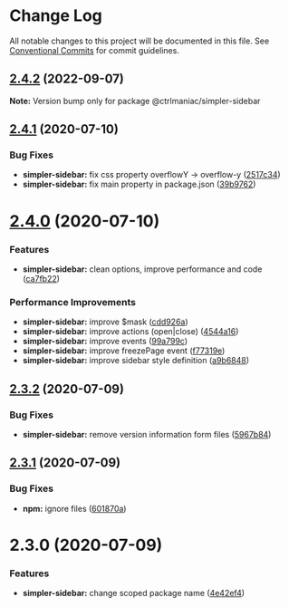 # Change Log

All notable changes to this project will be documented in this file.
See [Conventional Commits](https://conventionalcommits.org) for commit guidelines.

## [2.4.2](https://github.com/ctrlmaniac/sidebar/compare/@ctrlmaniac/simpler-sidebar@2.4.1...@ctrlmaniac/simpler-sidebar@2.4.2) (2022-09-07)

**Note:** Version bump only for package @ctrlmaniac/simpler-sidebar





## [2.4.1](https://github.com/ctrlmaniac/sidebar/compare/@ctrlmaniac/simpler-sidebar@2.4.0...@ctrlmaniac/simpler-sidebar@2.4.1) (2020-07-10)

### Bug Fixes

- **simpler-sidebar:** fix css property overflowY -> overflow-y ([2517c34](https://github.com/ctrlmaniac/sidebar/commit/2517c3411f77bf3cb6911f510d8d3379a41ba202))
- **simpler-sidebar:** fix main property in package.json ([39b9762](https://github.com/ctrlmaniac/sidebar/commit/39b976251210010731842bcbe6fc0713c4d252fb))

# [2.4.0](https://github.com/ctrlmaniac/sidebar/compare/@ctrlmaniac/simpler-sidebar@2.3.2...@ctrlmaniac/simpler-sidebar@2.4.0) (2020-07-10)

### Features

- **simpler-sidebar:** clean options, improve performance and code ([ca7fb22](https://github.com/ctrlmaniac/sidebar/commit/ca7fb22976bdc545ca57c8755b56d16cc18aec4e))

### Performance Improvements

- **simpler-sidebar:** improve \$mask ([cdd926a](https://github.com/ctrlmaniac/sidebar/commit/cdd926a534f19b1d2f71cd3f64f2284b93eed76b))
- **simpler-sidebar:** improve actions (open|close) ([4544a16](https://github.com/ctrlmaniac/sidebar/commit/4544a162f2228264dda6df703e31a782bb99d043))
- **simpler-sidebar:** improve events ([99a799c](https://github.com/ctrlmaniac/sidebar/commit/99a799ca118f4f858f5d65c44e6345d4f737b4a3))
- **simpler-sidebar:** improve freezePage event ([f77319e](https://github.com/ctrlmaniac/sidebar/commit/f77319e386be201af70491143cc9afa72aff9e98))
- **simpler-sidebar:** improve sidebar style definition ([a9b6848](https://github.com/ctrlmaniac/sidebar/commit/a9b6848f1bbf6637ac6c5eca9a1a35e8cd3aea22))

## [2.3.2](https://github.com/ctrlmaniac/sidebar/compare/@ctrlmaniac/simpler-sidebar@2.3.1...@ctrlmaniac/simpler-sidebar@2.3.2) (2020-07-09)

### Bug Fixes

- **simpler-sidebar:** remove version information form files ([5967b84](https://github.com/ctrlmaniac/sidebar/commit/5967b84608a7cb97a970b5bb2aaf20b3ab1cd560))

## [2.3.1](https://github.com/ctrlmaniac/sidebar/compare/@ctrlmaniac/simpler-sidebar@2.3.0...@ctrlmaniac/simpler-sidebar@2.3.1) (2020-07-09)

### Bug Fixes

- **npm:** ignore files ([601870a](https://github.com/ctrlmaniac/sidebar/commit/601870afbf8870ccf1f3fe333dc3f79df6b4313c))

# 2.3.0 (2020-07-09)

### Features

- **simpler-sidebar:** change scoped package name ([4e42ef4](https://github.com/ctrlmaniac/sidebar/commit/4e42ef493942bcafca03dfc7b8f3c511a33da2ed))
